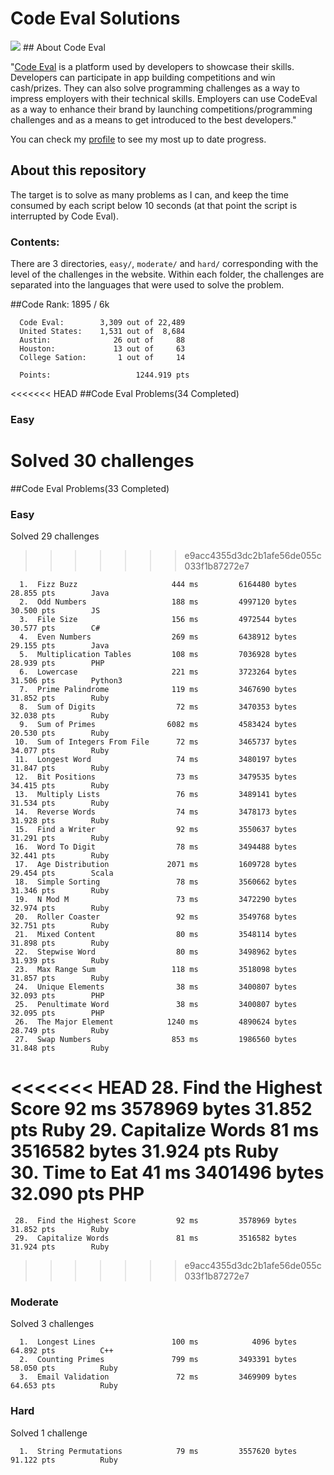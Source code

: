 # Code Eval Solutions
<img src="http://tech.co/wp-content/uploads/2012/06/codeEval.jpg"/>
## About Code Eval

"[Code Eval](https://www.codeeval.com) is a platform used by developers to showcase their skills. Developers can participate in app building competitions and win cash/prizes. They can also solve programming challenges as a way to impress employers with their technical skills. Employers can use CodeEval as a way to enhance their brand by launching competitions/programming challenges and as a means to get introduced to the best developers."

You can check my [profile](https://www.codeeval.com/profile/josejlm2/) to see my most up to date progress. 


## About this repository

The target is to solve as many problems as I can, and keep the time
consumed by each script below 10 seconds (at that point the script is
interrupted by Code Eval).

### Contents:

There are 3 directories, `easy/`, `moderate/` and `hard/` corresponding
with the level of the challenges in the website. Within each folder, the 
challenges are separated into the languages that were used to solve the 
problem. 

##Code Rank: 1895 / 6k

      Code Eval:        3,309 out of 22,489     
      United States:    1,531 out of  8,684  
	  Austin:              26 out of     88  
      Houston:             13 out of     63
      College Sation:       1 out of     14    
      
      Points:                   1244.919 pts


<<<<<<< HEAD
##Code Eval Problems(34 Completed)

### Easy

Solved 30 challenges
=======
##Code Eval Problems(33 Completed)

### Easy

Solved 29 challenges
>>>>>>> e9acc4355d3dc2b1afe56de055c033f1b87272e7

      1.  Fizz Buzz                     444 ms         6164480 bytes         28.855 pts        Java
      2.  Odd Numbers                   188 ms         4997120 bytes         30.500 pts        JS
      3.  File Size                     156 ms         4972544 bytes         30.577 pts        C#
      4.  Even Numbers                  269 ms         6438912 bytes         29.155 pts        Java
      5.  Multiplication Tables         108 ms         7036928 bytes         28.939 pts        PHP
      6.  Lowercase                     221 ms         3723264 bytes         31.506 pts        Python3
      7.  Prime Palindrome              119 ms         3467690 bytes         31.852 pts        Ruby
      8.  Sum of Digits                  72 ms         3470353 bytes         32.038 pts        Ruby
      9.  Sum of Primes                6082 ms         4583424 bytes         20.530 pts        Ruby
     10.  Sum of Integers From File      72 ms         3465737 bytes         34.077 pts        Ruby
     11.  Longest Word                   74 ms         3480197 bytes         31.847 pts        Ruby
     12.  Bit Positions                  73 ms         3479535 bytes         34.415 pts        Ruby
     13.  Multiply Lists                 76 ms         3489141 bytes         31.534 pts        Ruby
     14.  Reverse Words                  74 ms         3478173 bytes         31.928 pts        Ruby
     15.  Find a Writer                  92 ms         3550637 bytes         31.291 pts        Ruby
     16.  Word To Digit                  78 ms         3494488 bytes         32.441 pts        Ruby
     17.  Age Distribution             2071 ms         1609728 bytes         29.454 pts        Scala
     18.  Simple Sorting                 78 ms         3560662 bytes         31.346 pts        Ruby
     19.  N Mod M                        73 ms         3472290 bytes         32.974 pts        Ruby
     20.  Roller Coaster                 92 ms         3549768 bytes         32.751 pts        Ruby
     21.  Mixed Content                  80 ms         3548114 bytes         31.898 pts        Ruby 
     22.  Stepwise Word                  80 ms         3498962 bytes         31.939 pts        Ruby
     23.  Max Range Sum                 118 ms         3518098 bytes         31.857 pts        Ruby
     24.  Unique Elements                38 ms         3400807 bytes         32.093 pts        PHP
     25.  Penultimate Word               38 ms         3400807 bytes         32.095 pts        PHP   
     26.  The Major Element            1240 ms         4890624 bytes         28.749 pts        Ruby
     27.  Swap Numbers                  853 ms         1986560 bytes         31.848 pts        Ruby  
<<<<<<< HEAD
     28.  Find the Highest Score         92 ms         3578969 bytes         31.852 pts        Ruby 
     29.  Capitalize Words               81 ms         3516582 bytes         31.924 pts        Ruby 	 
     30.  Time to Eat                    41 ms         3401496 bytes         32.090 pts        PHP   
=======
     28.  Find the Highest Score         92 ms         3578969 bytes         31.852 pts        Ruby   
     29.  Capitalize Words               81 ms         3516582 bytes         31.924 pts        Ruby  
     
>>>>>>> e9acc4355d3dc2b1afe56de055c033f1b87272e7
     
### Moderate

Solved 3 challenges

      1.  Longest Lines                 100 ms            4096 bytes            64.892 pts          C++
      2.  Counting Primes               799 ms         3493391 bytes            58.050 pts          Ruby
      3.  Email Validation               72 ms         3469909 bytes            64.653 pts          Ruby

### Hard

Solved 1 challenge

      1.  String Permutations            79 ms         3557620 bytes            91.122 pts          Ruby
